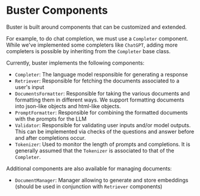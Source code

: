 # Buster Components

Buster is built around components that can be customized and extended.

For example, to do chat completion, we must use a `Completer` component.
While we've implemented some completers like `ChatGPT`, adding more completers is possible by inheriting from the `Completer` base class.

Currently, buster implements the following components:

* `Completer`: The language model responsible for generating a response
* `Retriever`: Responsible for fetching the documents associated to a user's input
* `DocumentsFormatter`: Responsible for taking the various documents and formatting them in different ways. We support formatting documents into json-like objects and html-like objects.
* `PromptFormatter`: Responsible for combining the formatted documents with the prompts for the LLM
* `Validator`: Responsible for validating user inputs and/or model outputs. This can be implemented via checks of the questions and answer before and after completions occur.
* `Tokenizer`: Used to monitor the length of prompts and completions. It is generally assumed that the `Tokenizer` is associated to that of the `Completer`.


Additional components are also available for managing documents:
* `DocumentManager`: Manager allowing to generate and store embeddings (should be used in conjunction with `Retriever` components)